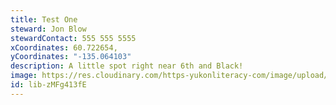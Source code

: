 ```yaml
---
title: Test One
steward: Jon Blow
stewardContact: 555 555 5555
xCoordinates: 60.722654,
yCoordinates: "-135.064103"
description: A little spot right near 6th and Black!
image: https://res.cloudinary.com/https-yukonliteracy-com/image/upload/c_limit,q_50,w_2000/v1645996666/1_ulatey.jpg
id: lib-zMFg413fE
---
```

